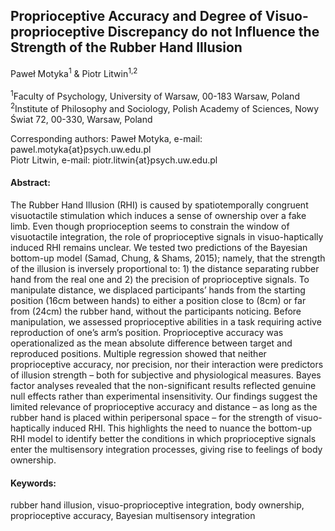 ## Proprioceptive Accuracy and Degree of Visuo-proprioceptive Discrepancy do not Influence the Strength of the Rubber Hand Illusion

Paweł Motyka<sup>1</sup> & Piotr Litwin<sup>1</sup><sup>,</sup><sup>2</sup>
<br/>
<br/>
<sup>1</sup>Faculty of Psychology, University of Warsaw, 00-183 Warsaw, Poland <br/>
<sup>2</sup>Institute of Philosophy and Sociology, Polish Academy of Sciences, Nowy Świat 72, 00-330, Warsaw, Poland <br/>

Corresponding authors: Paweł Motyka, e-mail: pawel.motyka{at}psych.uw.edu.pl <br/> Piotr Litwin, e-mail: piotr.litwin{at}psych.uw.edu.pl
<br/>

#### Abstract:

The Rubber Hand Illusion (RHI) is caused by spatiotemporally congruent visuotactile stimulation which induces a sense of ownership over a fake limb. Even though proprioception seems to constrain the window of visuotactile integration, the role of proprioceptive signals in visuo-haptically induced RHI remains unclear. We tested two predictions of the Bayesian bottom-up model (Samad, Chung, & Shams, 2015); namely, that the strength of the illusion is inversely proportional to: 1) the distance separating rubber hand from the real one and 2) the precision of proprioceptive signals. To manipulate distance, we displaced participants’ hands from the starting position (16cm between hands) to either a position close to (8cm) or far from (24cm) the rubber hand, without the participants noticing. Before manipulation, we assessed proprioceptive abilities in a task requiring active reproduction of one’s arm’s position. Proprioceptive accuracy was operationalized as the mean absolute difference between target and reproduced positions. Multiple regression showed that neither proprioceptive accuracy, nor precision, nor their interaction were predictors of illusion strength – both for subjective and physiological measures. Bayes factor analyses revealed that the non-significant results reflected genuine null effects rather than experimental insensitivity. Our findings suggest the limited relevance of proprioceptive accuracy and distance – as long as the rubber hand is placed within peripersonal space – for the strength of visuo-haptically induced RHI. This highlights the need to nuance the bottom-up RHI model to identify better the conditions in which proprioceptive signals enter the multisensory integration processes, giving rise to feelings of body ownership.

#### Keywords: 
rubber hand illusion, visuo-proprioceptive integration, body ownership, proprioceptive accuracy, Bayesian multisensory integration

